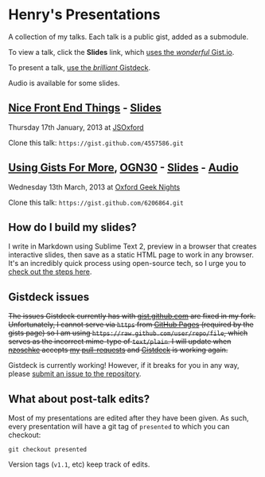 # Henry's Presentations

A collection of my talks. Each talk is a public gist, added as a submodule.

To view a talk, click the __Slides__ link, which [uses the _wonderful_ Gist.io][Gist.io].

To present a talk, [use the _brilliant_ Gistdeck][Gistdeck].

Audio is available for some slides.



## [Nice Front End Things][nice things] - [Slides][nice things view]

Thursday 17th January, 2013 at [JSOxford][]

Clone this talk: `https://gist.github.com/4557586.git`



## [Using Gists For More][using gists], [OGN30][OGN30] - [Slides][using gists view] - [Audio][OGN30 audio]

Wednesday 13th March, 2013 at [Oxford Geek Nights][OGN]

Clone this talk: `https://gist.github.com/6206864.git`



## How do I build my slides?

I write in Markdown using Sublime Text 2, preview in a browser that creates interactive slides, then save as a static HTML page to work in any browser. It's an incredibly quick process using open-source tech, so I urge you to [check out the steps here][build slides steps].



## Gistdeck issues

<del>The issues Gistdeck currently has with [gist.github.com][] are fixed in my fork. Unfortunately, I cannot serve via `https` from [GitHub Pages][] (required by the gists page) so I am using `https://raw.github.com/user/repo/file`, which serves as the incorrect mime-type of `text/plain`. I will update when [nzoschke][] accepts [my](https://github.com/nzoschke/gistdeck/pull/15) [pull-requests](https://github.com/nzoschke/gistdeck/pull/16) and [Gistdeck][] is working again.</del>

Gistdeck is currently working! However, if it breaks for you in any way, please [submit an issue to the repository][Gistdeck issues].



## What about post-talk edits?

Most of my presentations are edited after they have been given. As such, every presentation will have a git tag of `presented` to which you can checkout:

    git checkout presented

Version tags (`v1.1`, etc) keep track of edits.



 [Gist.io]: http://gist.io
 [Gistdeck]: http://gistdeck.herokuapp.com
 [Gistdeck issues]: http://github.com/nzoschke/gistdeck/issues
 [nice things]: https://gist.github.com/4557586
 [nice things view]: http://gist.io/4557586
 [using gists]: https://gist.github.com/henrahmagix/6206864
 [using gists view]: http://gist.io/6206864
 [JSOxford]: http://twitter.com/jsoxford
 [OGN]: http://oxford.geeknights.net
 [OGN30]: http://oxford.geeknights.net/ogn30/
 [OGN30 audio]: http://media.ogn.s3.amazonaws.com/ogn30/30-microslot-HenryBlyth.mp3
 [gist.github.com]: http://gist.github.com
 [GitHub Pages]: http://pages.github.com
 [nzoschke]: https://github.com/nzoschke
 [build slides steps]: https://gist.github.com/5233614
